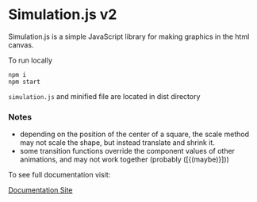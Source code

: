 # Simulation.js v2

Simulation.js is a simple JavaScript library for making graphics in the html canvas.

To run locally

```
npm i
npm start
```

`simulation.js` and minified file are located in dist directory

### Notes

- depending on the position of the center of a square,
  the scale method may not scale the shape, but instead translate
  and shrink it.
- some transition functions override the component values of
  other animations, and may not work together (probably ([{(maybe)}]))

To see full documentation visit:

[Documentation Site](https://simulationjs-docs.vercel.app/)
